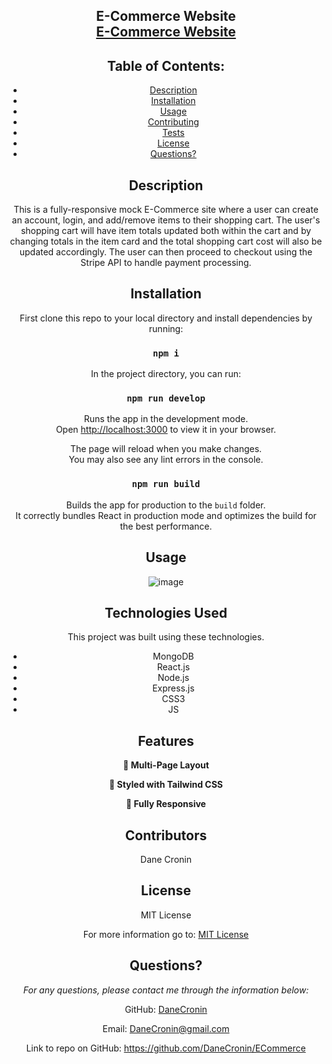 
<h2 align="center">
   E-Commerce Website<br/>
  <a href="https://localhost:3000" target="_blank">E-Commerce Website</a>
</h2>

<center>







  ## Table of Contents:
  * [Description](#Description)
  * [Installation](#Installation)
  * [Usage](#Usage)
  * [Contributing](#Contributing)
  * [Tests](#Tests)
  * [License](#License)
  * [Questions?](#questions)

  ## Description
   This is a fully-responsive mock E-Commerce site where a user can create an account, login, and add/remove items to their shopping cart.  The user's shopping cart will have item totals updated both within the cart and by changing totals in the item card and the total shopping cart cost will also be updated accordingly.  The user can then proceed to checkout using the Stripe API to handle payment processing. 
   
  ## Installation
 
 First clone this repo to your local directory and install dependencies by running:

 ### `npm i`
 
In the project directory, you can run:

### `npm run develop`

Runs the app in the development mode.\
Open [http://localhost:3000](http://localhost:3000) to view it in your browser.

The page will reload when you make changes.\
You may also see any lint errors in the console.

### `npm run build`

Builds the app for production to the `build` folder.\
It correctly bundles React in production mode and optimizes the build for the best performance.

## Usage

![image](https://user-images.githubusercontent.com/107944830/224188264-6fb0f2ef-ed6b-4ea9-b612-079069462179.png)




## Technologies Used

This project was built using these technologies.

- MongoDB
- React.js
- Node.js
- Express.js
- CSS3
- JS



## Features

**📖 Multi-Page Layout**

**🎨 Styled with Tailwind CSS**

**📱 Fully Responsive**



 
  ## Contributors

  Dane Cronin


  ## License
  
  MIT License

  For more information go to: [MIT License](https://choosealicense.com/licenses/mit/)

  ## Questions?

  *For any questions, please contact me through the information below:*
 
  GitHub: [DaneCronin](https://github.com/DaneCronin)

  Email: DaneCronin@gmail.com

  Link to repo on GitHub: https://github.com/DaneCronin/ECommerce
